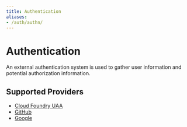 ```yaml
---
title: Authentication
aliases:
- /auth/authn/
---
```


# Authentication

An external authentication system is used to gather user information and potential authorization information.


## Supported Providers

 * [Cloud Foundry UAA](uaa)
 * [GitHub](github)
 * [Google](google)
